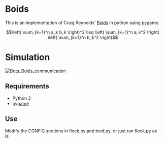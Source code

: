 # Boids
This is an implementation of Craig Reynolds' [Boids](https://www.red3d.com/cwr/boids/) in python using pygame.

$$\left( \sum_{k=1}^n a_k b_k \right)^2 \leq \left( \sum_{k=1}^n a_k^2 \right) \left( \sum_{k=1}^n b_k^2 \right)$$

# Simulation
![Bots_Boids_communication](https://github.com/user-attachments/assets/2f8584c0-1c98-464d-b9cb-4b99ba6ec35c)

## Requirements
* Python 3
* [pygame](https://www.pygame.org)

## Use
Modify the CONFIG sections in flock.py and boid.py, or just run flock.py as is.
